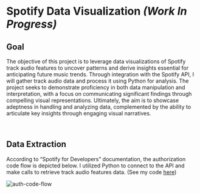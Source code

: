 <h1>Spotify Data Visualization <em>(Work In Progress)</em></h1>
<h2>Goal</h2>
<p>
  The objective of this project is to leverage data visualizations of Spotify track audio features to uncover patterns and derive insights essential for anticipating future music trends. 
  Through integration with the Spotify API, I will gather track audio data and process it using Python for analysis. The project seeks to demonstrate proficiency in both data manipulation and interpretation, with a focus on communicating significant findings through compelling visual representations. 
  Ultimately, the aim is to showcase adeptness in handling and analyzing data, complemented by the ability to articulate key insights through engaging visual narratives.
</p>

​​<h2>Data Extraction</h2>
<p>
  According to “Spotify for Developers” documentation, the authorization code flow is depicted below.
  I utilized Python to connect to the API and make calls to retrieve track audio features data.
  (See my code <a href="https://github.com/janeytangy/spotify-api/blob/main/spotify-api-calls.py">here</a>)
</p>
<img alt="auth-code-flow" src="https://developer.spotify.com/images/documentation/web-api/auth-code-flow.png">
